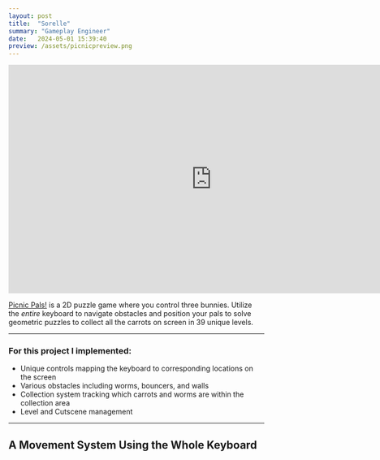 ```yaml
---
layout: post
title:  "Sorelle"
summary: "Gameplay Engineer"
date:   2024-05-01 15:39:40
preview: /assets/picnicpreview.png
---
```


<center>
<iframe
    width="800"
    height="450"
    src="https://www.youtube.com/embed/TuSjUX9L3v8?si=dF568wfUr1W2jdRH"
    frameborder="0"
    allow="autoplay; encrypted-media"
    allowfullscreen
>
</iframe>
</center>

[Picnic Pals!](https://samhi.itch.io/picnic-pals) is a 2D puzzle game where you control three bunnies. Utilize the *entire* keyboard to navigate obstacles and position your pals to solve geometric puzzles to collect all the carrots on screen in 39 unique levels.

***

### For this project I implemented:
* Unique controls mapping the keyboard to corresponding locations on the screen
* Various obstacles including worms, bouncers, and walls
* Collection system tracking which carrots and worms are within the collection area
* Level and Cutscene management


***

## A Movement System Using the Whole Keyboard


